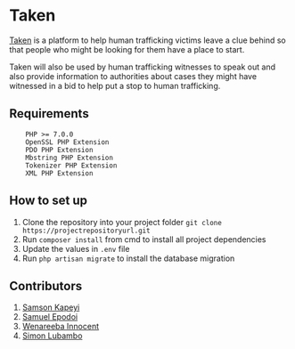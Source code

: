 Taken
=============
[Taken](http://taken.skapeyi.com) is a platform to help human trafficking victims leave a clue behind so that people who might be looking for them have a place to start. 

Taken will also be used by human trafficking witnesses to speak out and also provide information to authorities about cases they might have witnessed in a bid to help put a stop to human trafficking. 

Requirements
-------
		PHP >= 7.0.0
		OpenSSL PHP Extension
		PDO PHP Extension
		Mbstring PHP Extension
		Tokenizer PHP Extension
		XML PHP Extension

How to set up
--------------
1. Clone the repository into your project folder
        `git clone https://projectrepositoryurl.git`
2. Run `composer install` from cmd to install all project dependencies
3. Update the values in `.env` file
4. Run ```php artisan migrate``` to install the database migration


Contributors
---------------
1. [Samson Kapeyi](http://www.skapeyi.com)
2. [Samuel Epodoi](http://www.sam.paintnightkla.com)
3. [Wenareeba Innocent](http://github.com/wandieinnocents)
4. [Simon Lubambo](https://github.com/slubambo)


